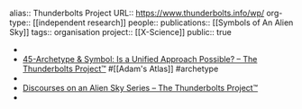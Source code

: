 alias:: Thunderbolts Project
URL:: https://www.thunderbolts.info/wp/
org-type:: [[independent research]] 
people:: 
publications:: [[Symbols of An Alien Sky]]
tags:: organisation
project:: [[X-Science]] 
public:: true

-
- [45-Archetype & Symbol: Is a Unified Approach Possible? – The Thunderbolts Project™](https://www.thunderbolts.info/wp/2019/11/12/45-archetype-symbol-is-a-unified-approach-possible/) #[[Adam's Atlas]] #archetype
-
- [Discourses on an Alien Sky Series – The Thunderbolts Project™](https://www.thunderbolts.info/wp/category/disc/)
-